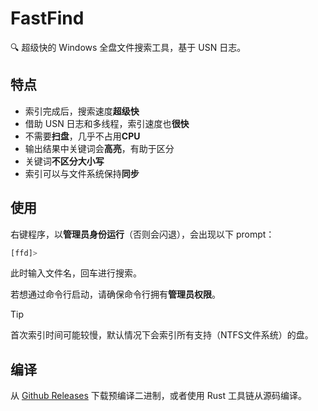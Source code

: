 # FastFind

🔍 超级快的 Windows 全盘文件搜索工具，基于 USN 日志。

## 特点

- 索引完成后，搜索速度**超级快**
- 借助 USN 日志和多线程，索引速度也**很快**
- 不需要**扫盘**，几乎不占用**CPU**
- 输出结果中关键词会**高亮**，有助于区分
- 关键词**不区分大小写**
- 索引可以与文件系统保持**同步**

## 使用

右键程序，以**管理员身份运行**（否则会闪退），会出现以下 prompt：

```sh
[ffd]> 
```

此时输入文件名，回车进行搜索。

若想通过命令行启动，请确保命令行拥有**管理员权限**。

> [!TIP]
>
> 首次索引时间可能较慢，默认情况下会索引所有支持（NTFS文件系统）的盘。

## 编译

从 [Github Releases](https://github.com/DreamAlone666/fastfind/releases) 下载预编译二进制，或者使用 Rust 工具链从源码编译。